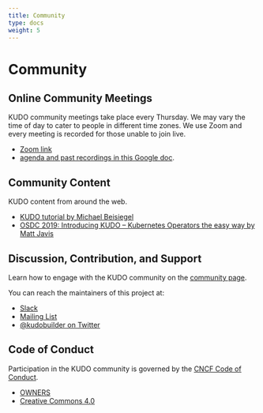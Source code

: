 ```yaml
---
title: Community
type: docs
weight: 5
---
```


# Community

## Online Community Meetings

KUDO community meetings take place every Thursday. We may vary the time of day to cater to people in different time zones.
We use Zoom and every meeting is recorded for those unable to join live.

- [Zoom link](https://mesosphere.zoom.us/j/443128842)
- [agenda and past recordings in this Google doc](https://docs.google.com/document/d/1UqgtCMUHSsOohZYF8K7zX8WcErttuMSx7NbvksIbZgg/edit).

## Community Content

KUDO content from around the web.

- [KUDO tutorial by Michael Beisiegel](https://github.com/realmbgl/kudo-tutorial)
- [OSDC 2019: Introducing KUDO – Kubernetes Operators the easy way by Matt Javis](https://youtu.be/qAUmRfbd300)


## Discussion, Contribution, and Support

Learn how to engage with the KUDO community on the [community page](https://kudo.dev/docs/community/).

You can reach the maintainers of this project at:

- [Slack](https://kubernetes.slack.com/messages/kudo/)
- [Mailing List](https://groups.google.com/d/forum/kudobuilder)
- [@kudobuilder on Twitter](https://twitter.com/kudobuilder)

## Code of Conduct

Participation in the KUDO community is governed by the [CNCF Code of Conduct](https://github.com/cncf/foundation/blob/master/code-of-conduct.md).

- [OWNERS](https://github.com/kudobuilder/kudo/blob/master/OWNERS)
- [Creative Commons 4.0](https://git.k8s.io/website/LICENSE)
